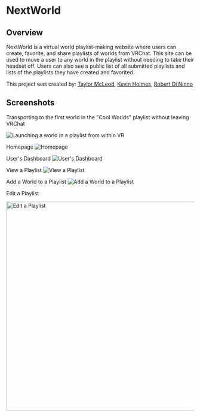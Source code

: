 # NextWorld

## Overview
NextWorld is a virtual world playlist-making website where users can create, favorite, and share playlists of worlds from VRChat. This site can be used to move a user to any world in the playlist without needing to take their headset off. Users can also see a public list of all submitted playlists and lists of the playlists they have created and favorited.

This project was created by: [Taylor McLeod](https://github.com/lorleod), [Kevin Holmes](https://github.com/sendd-k), [Robert Di Ninno](https://github.com/rdininno)

## Screenshots

Transporting to the first world in the "Cool Worlds" playlist without leaving VRChat

![Launching a world in a playlist from within VR](https://user-images.githubusercontent.com/3805194/182944679-eac83922-21b1-428c-881b-8f41f2143d5d.gif)

Homepage
<img alt="Homepage" src="https://user-images.githubusercontent.com/3805194/182953329-a11298b7-518c-4806-9524-c5b936c7926a.png">

User's Dashboard
<img alt="User's Dashboard" src="https://user-images.githubusercontent.com/3805194/182953359-822ff561-91cc-4224-ad74-fe3aacda7ee6.png">

View a Playlist
<img alt="View a Playlist" src="https://user-images.githubusercontent.com/3805194/182953418-d5633dfe-c165-4b41-947f-168a0ef91532.png">

Add a World to a Playlist
<img alt="Add a World to a Playlist" src="https://user-images.githubusercontent.com/3805194/182953768-ae6f15d6-72fb-427a-9714-aba48dca1ada.png">

Edit a Playlist

<img width="558" alt="Edit a Playlist" src="https://user-images.githubusercontent.com/3805194/182953433-2ead04ef-1cfc-42f5-89d2-44bdc09710d4.png">
